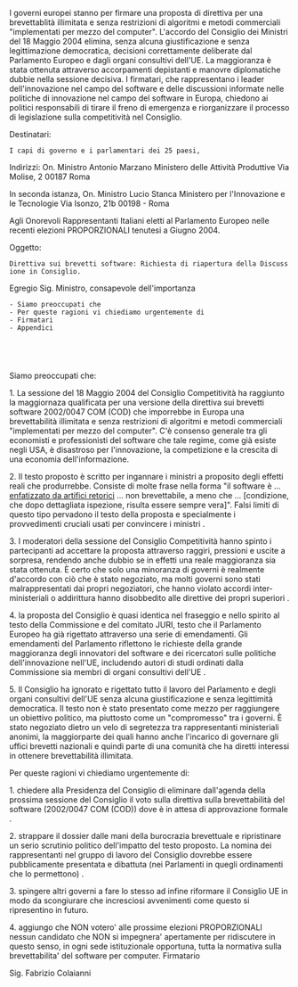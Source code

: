 I governi europei stanno per firmare una proposta di direttiva per una
brevettablità illimitata e senza restrizioni di algoritmi e metodi
commerciali \"implementati per mezzo del computer\". L\'accordo del
Consiglio dei Ministri del 18 Maggio 2004 elimina, senza alcuna
giustificazione e senza legittimazione democratica, decisioni
correttamente deliberate dal Parlamento Europeo e dagli organi
consultivi dell\'UE. La maggioranza è stata ottenuta attraverso
accorpamenti depistanti e manovre diplomatiche dubbie nella sessione
decisiva. I firmatari, che rappresentano i leader dell\'innovazione nel
campo del software e delle discussioni informate nelle politiche di
innovazione nel campo del software in Europa, chiedono ai politici
responsabili di tirare il freno di emergenza e riorganizzare il processo
di legislazione sulla competitività nel Consiglio.

Destinatari:

`I capi di governo e i parlamentari dei 25 paesi,`

Indirizzi: On. Ministro Antonio Marzano Ministero delle Attività
Produttive Via Molise, 2 00187 Roma

In seconda istanza, On. Ministro Lucio Stanca Ministero per
l\'Innovazione e le Tecnologie Via Isonzo, 21b 00198 - Roma

Agli Onorevoli Rappresentanti Italiani eletti al Parlamento Europeo
nelle recenti elezioni PROPORZIONALI tenutesi a Giugno 2004.

Oggetto:

`Direttiva sui brevetti software: Richiesta di riapertura della Discussione in Consiglio.`

Egregio Sig. Ministro, consapevole dell\'importanza

`- Siamo preoccupati che`\
`- Per queste ragioni vi chiediamo urgentemente di`\
`- Firmatari`\
`- Appendici`\
`                                                                               `\
`                                                                               `

Siamo preoccupati che:

1\. La sessione del 18 Maggio 2004 del Consiglio Competitività ha
raggiunto la maggiornaza qualificata per una versione della direttiva
sui brevetti software 2002/0047 COM (COD) che imporrebbe in Europa una
brevettabilità illimitata e senza restrizioni di algoritmi e metodi
commerciali \"implementati per mezzo del computer\". C\'è consenso
generale tra gli economisti e professionisti del software che tale
regime, come già esiste negli USA, è disastroso per l\'innovazione, la
competizione e la crescita di una economia dell\'informazione.

2\. Il testo proposto è scritto per ingannare i ministri a proposito
degli effetti reali che produrrebbe. Consiste di molte frase nella forma
\"il software è \... [enfatizzato da artifici
retorici](testo "wikilink") \... non brevettabile, a meno che \...
\[condizione, che dopo dettagliata ispezione, risulta essere sempre
vera\]\". Falsi limiti di questo tipo pervadono il testo della proposta
e specialmente i provvedimenti cruciali usati per convincere i ministri
.

3\. I moderatori della sessione del Consiglio Competitività hanno spinto
i partecipanti ad accettare la proposta attraverso raggiri, pressioni e
uscite a sorpresa, rendendo anche dubbio se in effetti una reale
maggioranza sia stata ottenuta. È certo che solo una minoranza di
governi è realmente d\'accordo con ciò che è stato negoziato, ma molti
governi sono stati malrappresentati dai propri negoziatori, che hanno
violato accordi inter-ministeriali o addirittura hanno disobbedito alle
direttive dei propri superiori .

4\. la proposta del Consiglio è quasi identica nel fraseggio e nello
spirito al testo della Commissione e del comitato JURI, testo che il
Parlamento Europeo ha già rigettato attraverso una serie di emendamenti.
Gli emendamenti del Parlamento riflettono le richieste della grande
maggioranza degli innovatori del software e dei ricercatori sulle
politiche dell\'innovazione nell\'UE, includendo autori di studi
ordinati dalla Commissione sia membri di organi consultivi dell\'UE .

5\. Il Consiglio ha ignorato e rigettato tutto il lavoro del Parlamento
e degli organi consultivi dell\'UE senza alcuna giustificazione e senza
legittimità democratica. Il testo non è stato presentato come mezzo per
raggiungere un obiettivo politico, ma piuttosto come un \"compromesso\"
tra i governi. È stato negoziato dietro un velo di segretezza tra
rappresentanti ministeriali anonimi, la maggiorparte dei quali hanno
anche l\'incarico di governare gli uffici brevetti nazionali e quindi
parte di una comunità che ha diretti interessi in ottenere
brevettabilità illimitata.

Per queste ragioni vi chiediamo urgentemente di:

1\. chiedere alla Presidenza del Consiglio di eliminare dall\'agenda
della prossima sessione del Consiglio il voto sulla direttiva sulla
brevettabilità del software (2002/0047 COM (COD)) dove è in attesa di
approvazione formale .

2\. strappare il dossier dalle mani della burocrazia brevettuale e
ripristinare un serio scrutinio politico dell\'impatto del testo
proposto. La nomina dei rappresentanti nel gruppo di lavoro del
Consiglio dovrebbe essere pubblicamente presentata e dibattuta (nei
Parlamenti in quegli ordinamenti che lo permettono) .

3\. spingere altri governi a fare lo stesso ad infine riformare il
Consiglio UE in modo da scongiurare che incresciosi avvenimenti come
questo si ripresentino in futuro.

4\. aggiungo che NON votero\' alle prossime elezioni PROPORZIONALI
nessun candidato che NON si impegnera\' apertamente per ridiscutere in
questo senso, in ogni sede istituzionale opportuna, tutta la normativa
sulla brevettabilita\' del software per computer. Firmatario

Sig. Fabrizio Colaianni
